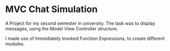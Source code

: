 # MVC Chat Simulation
A Project for my second semester in university. The task was to display 
messages, using the Model View Controller structure.

I made use of Immediately Invoked 
Function Expressions, to create different modules.